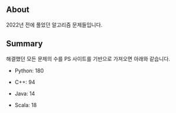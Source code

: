 ## About

2022년 전에 풀었던 알고리즘 문제들입니다.

## Summary

해결했던 모든 문제의 수를 PS 사이트를 기반으로 가져오면 아래와 같습니다.

- Python: 180

- C++: 94

- Java: 14

- Scala: 18
